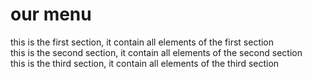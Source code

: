 <!DOCTYPE html>
<html>
<head>
<meta charset="utf-8">
<meta name="viewport" content="width=device-width, initial-scale=1">
<title>assignment2</title>

<link rel="stylesheet" type="text/css" href="cssfile.css"/>
</head>
<body>
<h1>our menu</h1>
<div class="row">
  <div class="col-lg-4 col-md-6"><section>this is the first section, it contain all elements of the first section</section></div>
  <div class="col-lg-4 col-md-6"><section>this is the second section, it contain all elements of the second section</section></div>
  <div class="col-lg-4 col-md-6"><section>this is the third section, it contain all elements of the third section</section></div>
  
</div>

</body>
</html>
